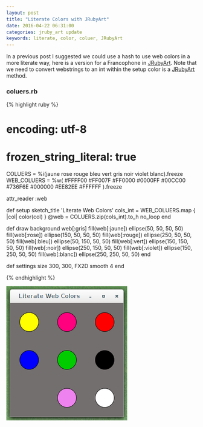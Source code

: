 ```yaml
---
layout: post
title: "Literate Colors with JRubyArt"
date: 2016-04-22 06:31:00
categories: jruby_art update
keywords: literate, color, coluer, JRubyArt
---
```


In a previous post I suggested we could use a hash to use web colors in a more literate way, here is a version for a Francophone in [JRubyArt][jruby_art]. Note that we need to convert webstrings to an int within the setup color is a
[JRubyArt][jruby_art] method.

### coluers.rb ###

{% highlight ruby %}
# encoding: utf-8
# frozen_string_literal: true
COLUERS = %i(jaune rose rouge bleu vert gris noir violet blanc).freeze
WEB_COLUERS = %w(
  #FFFF00
  #FF007F
  #FF0000
  #0000FF
  #00CC00
  #736F6E
  #000000
  #EE82EE
  #FFFFFF
).freeze

attr_reader :web

def setup
  sketch_title 'Literate Web Colors'
  cols_int = WEB_COLUERS.map { |col| color(col) }
  @web = COLUERS.zip(cols_int).to_h
  no_loop
end

def draw
  background web[:gris]
  fill(web[:jaune])
  ellipse(50, 50, 50, 50)
  fill(web[:rose])
  ellipse(150, 50, 50, 50)
  fill(web[:rouge])
  ellipse(250, 50, 50, 50)
  fill(web[:bleu])
  ellipse(50, 150, 50, 50)
  fill(web[:vert])
  ellipse(150, 150, 50, 50)
  fill(web[:noir])
  ellipse(250, 150, 50, 50)
  fill(web[:violet])
  ellipse(150, 250, 50, 50)
  fill(web[:blanc])
  ellipse(250, 250, 50, 50)
end

def settings
  size 300, 300, FX2D
  smooth 4
end

{% endhighlight %}

<img src="/assets/coluers.png" />

[jruby_art]:https://ruby-processing.github.io/index.html

